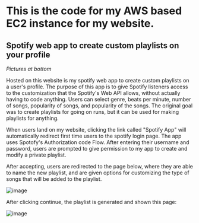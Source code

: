 
# This is the code for my AWS based EC2 instance for my website.

## Spotify web app to create custom playlists on your profile

*Pictures at bottom*

Hosted on this website is my spotify web app to create custom playlists on a user's profile. The purpose of this app is to give Spotify listeners access to the customization that the Spotify's Web API allows, without actually having to code anything. Users can select genre, beats per minute, number of songs, popularity of songs, and popularity of the songs. The original goal was to create playlists for going on runs, but it can be used for making playlists for anything.

When users land on my website, clicking the link called "Spotify App" will automatically redirect first time users to the spotify login page. The app uses Spotofy's Authorization code Flow. After entering their username and password, users are prompted to give permission to my app to create and modify a private playlist. 

After accepting, users are redirected to the page below, where they are able to name the new playlist, and are given options for customizing the type of songs that will be added to the playlist.

![image](https://user-images.githubusercontent.com/47374581/91737215-ca41bf80-eb7c-11ea-990c-5bcc5fa8007c.png)

After clicking continue, the playlist is generated and shown this page:

![image](https://user-images.githubusercontent.com/47374581/91737239-d0d03700-eb7c-11ea-92c7-013a5b4bc7e5.png)
